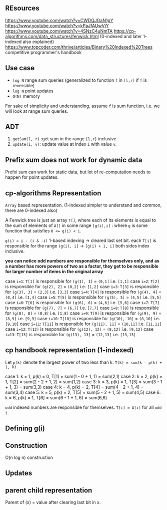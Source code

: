 
## REsources

https://www.youtube.com/watch?v=CWDQJGaN1gY
https://www.youtube.com/watch?v=kPaJfAUwViY
https://www.youtube.com/watch?v=4SNzC4uNmTA
https://cp-algorithms.com/data_structures/fenwick.html (0-indexed and later 1-indexed also explained)
https://www.topcoder.com/thrive/articles/Binary%20Indexed%20Trees
competitive programmer's handbook


## Use case

* `log N` range sum queries (generalized to function `f` in `[l,r]` if `f` is reversible)
* `log N` point updates
* `O(N)` memory

For sake of simplicity and understanding, assume `f` is sum function, i.e. we will look at range sum queries.

## ADT

1. `getSum(l, r)` :get sum in the range `[l,r]` inclusive
2. `update(i, v)`: update value at index `i` with value `v`. 

## Prefix sum does not work for dynamic data

Prefxi sum can work for static data, but lot of re-computation needs to happen for point updates.


## cp-algorithms Representation

`Array` based representation. (1-indexed simpler to understand and common, there are 0-indexed also)

A Fenwick tree is just an array `T[]`, where each of its elements is equal to the sum of elements of `A[]` in some range `[g(i),i]` :
where `g` is some function that satisfies `0 <= g(i) < i`. 


`g(i) = i - (i & -i)` 1-based indexing -> cleared last set bit. 
each `T[i]` is responsible for the range `(g(i), i]` -> `[g(i) + 1, i]` both sides index inclusive.

**you can notice odd numbers are responsible for themselves only, and as a number has more powers of two as a factor, they get to be responsible for larger number of items in the original array**

case `i=1`: `T[1]` is responsible for `(g(1), 1]` = `(0,1]` i.e. `[1,1]`
case `i=2`: `T[2]` is responsible for `(g(2), 2]` = `(0,2]` i.e. `[1,2]`
case `i=3`: `T[3]` is responsible for `(g(3), 3]` = `(2,3]` i.e. `[3,3]`
case `i=4`: `T[4]` is responsible fro `(g(4), 4]` = `(0,4]` i.e. `[1,4]`
case `i=5`: `T[5]` is responsible for `(g(5), 5]` = `(4,5]` i.e. `[5,5]`
case `i=6`: `T[6]` is responsible for `(g(6), 6)` = `(4,6]` i.e. `[5,6]`
case `i=7`: `T[7]` is responsible for `(g(7), 7]` = `(6,7]` i.e. `[7,7]`
case `i=8`: `T[8]` is responsible for `(g(8), 8]` = `(0,8]` i.e. `[1,8]`
case `i=9`: `T[9]` is responsible for `(g(9), 9]` = `(8,9]` i.e. `[9,9]`
case `i=10`: `T[10]` is responsible for `(g(10), 10]` = `(8,10]` i.e. `[9,10]`
case `i=11`: `T[11]` is responsible for `(g(11), 11]` = `(10,11]` i.e. `[11,11]`
case `i=12`: `T[12]` is responsible for `(g(12), 12]` = `(8,12]` i.e. `[9,12]`
case `i=13`: `T[13]` is responsible for `(g(13), 13]` = `(12,13]` i.e. `[13,13]`


## cp handbook representation (1-indexed)

Let `p(k)` denote the largest power of two less than k.
`T[k] = sum(k - p(k) + 1, k)`

case 1: k = 1, p(k) = 0, T[1] = sum(1 - 0 + 1, 1) = sum(2,1)
case 2: k = 2, p(k) = 1, T[2] = sum(2 - 2 + 1, 2) = sum(1,2)
case 3: k = 3, p(k) = 1, T[3] = sum(3 - 1 + 1, 3) = sum(3,3)
case 4: k = 4, p(k) = 2, T[4] = sum(4 - 2 + 1, 4) = sum(3,4)
case 5: k = 5, p(k) = 2, T[5] = sum(5 - 2 + 1, 5) = sum(4,5)
case 6: k = 6, p(k) = 1, T[6] = sum(6 - 1 + 1, 6) = sum(6,6)


`odd` indexed numbers are responsible for themselves. `T[i] = A[i]` for all `odd i`.


## Defining g(i)


## Construction

O(n log n) construction

## Updates

## parent child representation

Parent of (x) = value after clearing last bit in x.



